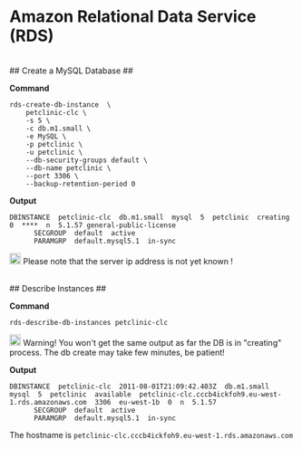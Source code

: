 # Amazon Relational Data Service (RDS) #

<br />
## Create a MySQL Database ##

**Command**
```
rds-create-db-instance  \
	petclinic-clc \
	-s 5 \
	-c db.m1.small \
	-e MySQL \
	-p petclinic \
	-u petclinic \
	--db-security-groups default \
	--db-name petclinic \
	--port 3306 \
	--backup-retention-period 0
```

**Output**
```
DBINSTANCE  petclinic-clc  db.m1.small  mysql  5  petclinic  creating  0  ****  n  5.1.57 general-public-license
      SECGROUP  default  active
      PARAMGRP  default.mysql5.1  in-sync
```
<img src='http://www.clker.com/cliparts/d/b/d/3/1194998844557242824messagebox_warning.svg.med.png' width='20' /> Please note that the server ip address is not yet known !

<br />
## Describe Instances ##

**Command**
```
rds-describe-db-instances petclinic-clc
```

<img src='http://www.clker.com/cliparts/d/b/d/3/1194998844557242824messagebox_warning.svg.med.png' width='20' /> Warning! You won't get the same output as far the DB is in "creating" process. The db create may take few minutes, be patient!

**Output**
```
DBINSTANCE  petclinic-clc  2011-08-01T21:09:42.403Z  db.m1.small  mysql  5  petclinic  available  petclinic-clc.cccb4ickfoh9.eu-west-1.rds.amazonaws.com  3306  eu-west-1b  0  n  5.1.57
      SECGROUP  default  active
      PARAMGRP  default.mysql5.1  in-sync
```

The hostname is `petclinic-clc.cccb4ickfoh9.eu-west-1.rds.amazonaws.com`